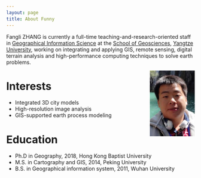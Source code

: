 ```yaml
---
layout: page
title: About Funny
---
```

<!--# About Funny-->

  Fangli ZHANG is currently a full-time teaching-and-research-oriented staff in [Geographical Information Science](https://en.wikipedia.org/wiki/Geographic_information_science) at the [School of Geosciences](http://dqkx.yangtzeu.edu.cn), [Yangtze University](http://english.yangtzeu.edu.cn), working on integrating and applying GIS, remote sensing, digital terrain analysis and high-performance computing techniques to solve earth problems.

  <img src="/assets/img/funtry_2013.jpg" align="right" width="120" />

# Interests
+ Integrated 3D city models
+ High-resolution image analysis
+ GIS-supported earth process modeling

# Education
+ Ph.D in Geography, 2018, Hong Kong Baptist University
+ M.S. in Cartography and GIS, 2014, Peking University
+ B.S. in Geographical information system, 2011, Wuhan University
